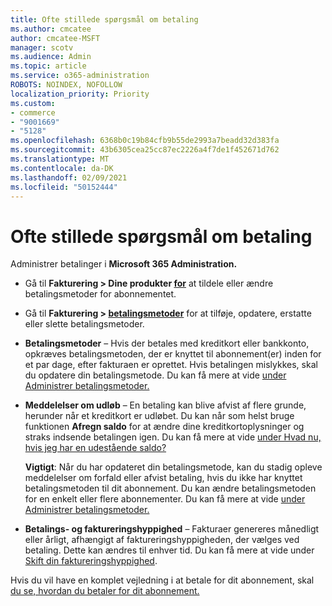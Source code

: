 ```yaml
---
title: Ofte stillede spørgsmål om betaling
ms.author: cmcatee
author: cmcatee-MSFT
manager: scotv
ms.audience: Admin
ms.topic: article
ms.service: o365-administration
ROBOTS: NOINDEX, NOFOLLOW
localization_priority: Priority
ms.custom:
- commerce
- "9001669"
- "5128"
ms.openlocfilehash: 6368b0c19b84cfb9b55de2993a7beadd32d383fa
ms.sourcegitcommit: 43b6305cea25cc87ec2226a4f7de1f452671d762
ms.translationtype: MT
ms.contentlocale: da-DK
ms.lasthandoff: 02/09/2021
ms.locfileid: "50152444"
---
```

# <a name="payment-faq"></a>Ofte stillede spørgsmål om betaling

Administrer betalinger i **Microsoft 365 Administration.**

- Gå til **Fakturering > Dine produkter [for](https://go.microsoft.com/fwlink/p/?linkid=842054)** at tildele eller ændre betalingsmetoder for abonnementet.
- Gå til **Fakturering > [betalingsmetoder](https://go.microsoft.com/fwlink/p/?linkid=2018806)** for at tilføje, opdatere, erstatte eller slette betalingsmetoder.

- **Betalingsmetoder** – Hvis der betales med kreditkort eller bankkonto, opkræves betalingsmetoden, der er knyttet til abonnement(er) inden for et par dage, efter fakturaen er oprettet. Hvis betalingen mislykkes, skal du opdatere din betalingsmetode. Du kan få mere at vide [under Administrer betalingsmetoder.](https://docs.microsoft.com/microsoft-365/commerce/billing-and-payments/manage-payment-methods)

- **Meddelelser om udløb** – En betaling kan blive afvist af flere grunde, herunder når et kreditkort er udløbet. Du kan når som helst bruge funktionen **Afregn saldo** for at ændre dine kreditkortoplysninger og straks indsende betalingen igen. Du kan få mere at vide [under Hvad nu, hvis jeg har en udestående saldo?](https://docs.microsoft.com/microsoft-365/commerce/billing-and-payments/pay-for-your-subscription#what-if-i-have-an-outstanding-balance)

    **Vigtigt**: Når du har opdateret din betalingsmetode, kan du stadig opleve meddelelser om forfald eller afvist betaling, hvis du ikke har knyttet betalingsmetoden til dit abonnement. Du kan ændre betalingsmetoden for en enkelt eller flere abonnementer. Du kan få mere at vide [under Administrer betalingsmetoder.](https://docs.microsoft.com/microsoft-365/commerce/billing-and-payments/manage-payment-methods)

- **Betalings- og faktureringshyppighed** – Fakturaer genereres månedligt eller årligt, afhængigt af faktureringshyppigheden, der vælges ved betaling. Dette kan ændres til enhver tid. Du kan få mere at vide under [Skift din faktureringshyppighed](https://docs.microsoft.com/microsoft-365/commerce/billing-and-payments/change-payment-frequency).

Hvis du vil have en komplet vejledning i at betale for dit abonnement, skal [du se, hvordan du betaler for dit abonnement.](https://docs.microsoft.com/microsoft-365/commerce/billing-and-payments/pay-for-your-subscription)
